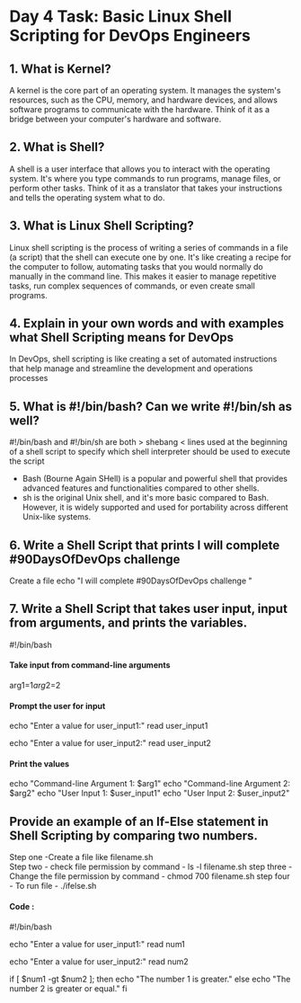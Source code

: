 # Day 4 Task: Basic Linux Shell Scripting for DevOps Engineers

## 1. What is Kernel?
A kernel is the core part of an operating system. 
It manages the system's resources, such as the CPU, memory, and hardware devices, and allows software programs 
to communicate with the hardware. Think of it as a bridge between your computer's hardware and software.

## 2. What is Shell?
A shell is a user interface that allows you to interact with the operating system. It's where you type commands to run programs, manage files, 
or perform other tasks. Think of it as a translator that takes your instructions and tells the operating system what to do.

## 3. What is Linux Shell Scripting?
Linux shell scripting is the process of writing a series of commands in a file (a script) that the shell can execute one by one. It's like creating a recipe for the 
computer to follow, automating tasks that you would normally do manually in the command line. This makes it easier to manage repetitive tasks,
run complex sequences of commands, or even create small programs.

## 4. Explain in your own words and with examples what Shell Scripting means for DevOps
In DevOps, shell scripting is like creating a set of automated instructions that help manage and streamline the development and operations processes

## 5. What is #!/bin/bash? Can we write #!/bin/sh as well?
#!/bin/bash and #!/bin/sh are both > shebang < lines used at the beginning of a shell script to specify which shell interpreter should be used to execute the script
* Bash (Bourne Again SHell) is a popular and powerful shell that provides advanced features and functionalities compared to other shells.
* sh is the original Unix shell, and it's more basic compared to Bash. However, it is widely supported and used for portability across different Unix-like systems.

## 6. Write a Shell Script that prints I will complete #90DaysOfDevOps challenge
   Create a file
   echo "I will complete #90DaysOfDevOps challenge "
   
## 7. Write a Shell Script that takes user input, input from arguments, and prints the variables.
   #!/bin/bash

#### Take input from command-line arguments
arg1=$1
arg2=$2

#### Prompt the user for input
echo "Enter a value for user_input1:"
read user_input1

echo "Enter a value for user_input2:"
read user_input2

#### Print the values
echo "Command-line Argument 1: $arg1"
echo "Command-line Argument 2: $arg2"
echo "User Input 1: $user_input1"
echo "User Input 2: $user_input2"

## Provide an example of an If-Else statement in Shell Scripting by comparing two numbers.
Step one -Create a file like filename.sh<br>
Step two - check file permission by command - ls -l filename.sh
step three - Change the file permission by command - chmod 700 filename.sh
step four - To run file - ./ifelse.sh
#### Code :
#!/bin/bash

echo "Enter a value for user_input1:"
read num1

echo "Enter a value for user_input2:"
read num2

if [ $num1 -gt $num2 ]; then
    echo "The number 1 is greater."
else
    echo "The number 2 is greater or equal."
fi
